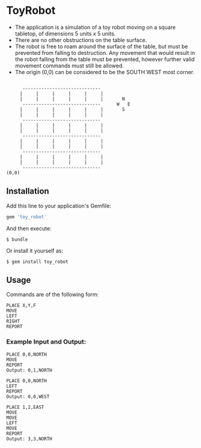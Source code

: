 # ToyRobot

- The application is a simulation of a toy robot moving on a square tabletop, of dimensions 5 units x 5 units.
- There are no other obstructions on the table surface.
- The robot is free to roam around the surface of the table, but must be prevented from falling to destruction.
  Any movement that would result in the robot falling from the table must be prevented, however further valid movement
  commands must still be allowed.
- The origin (0,0) can be considered to be the SOUTH WEST most corner.

```

      -----------------------------
     |     |     |     |     |     |
     |     |     |     |     |     |       N
      -----------------------------      W   E
     |     |     |     |     |     |       S
     |     |     |     |     |     |
      -----------------------------
     |     |     |     |     |     |
     |     |     |     |     |     |
      -----------------------------
     |     |     |     |     |     |
     |     |     |     |     |     |
      -----------------------------
     |     |     |     |     |     |
     |     |     |     |     |     |
      -----------------------------
(0,0)

```


## Installation

Add this line to your application's Gemfile:

```ruby
gem 'toy_robot'
```

And then execute:

    $ bundle

Or install it yourself as:

    $ gem install toy_robot

## Usage

Commands are of the following form:

```
PLACE X,Y,F
MOVE
LEFT
RIGHT
REPORT
```


### Example Input and Output:
```
PLACE 0,0,NORTH
MOVE
REPORT
Output: 0,1,NORTH
```

```
PLACE 0,0,NORTH
LEFT
REPORT
Output: 0,0,WEST
```

```
PLACE 1,2,EAST
MOVE
MOVE
LEFT
MOVE
REPORT
Output: 3,3,NORTH
```